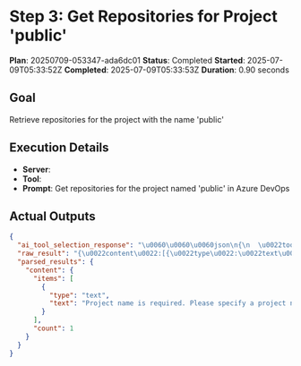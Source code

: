 ﻿# Step 3: Get Repositories for Project 'public'

**Plan**: 20250709-053347-ada6dc01
**Status**: Completed
**Started**: 2025-07-09T05:33:52Z
**Completed**: 2025-07-09T05:33:53Z
**Duration**: 0.90 seconds

## Goal
Retrieve repositories for the project with the name 'public'

## Execution Details
- **Server**: 
- **Tool**: 
- **Prompt**: Get repositories for the project named 'public' in Azure DevOps

## Actual Outputs
```json
{
  "ai_tool_selection_response": "\u0060\u0060\u0060json\n{\n  \u0022tool\u0022: \u0022get_repositories\u0022,\n  \u0022parameters\u0022: { \u0022project\u0022: \u0022public\u0022 }\n}\n\u0060\u0060\u0060",
  "raw_result": "{\u0022content\u0022:[{\u0022type\u0022:\u0022text\u0022,\u0022text\u0022:\u0022Project name is required. Please specify a project name.\u0022}]}",
  "parsed_results": {
    "content": {
      "items": [
        {
          "type": "text",
          "text": "Project name is required. Please specify a project name."
        }
      ],
      "count": 1
    }
  }
}
```
